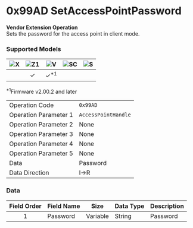 # 0x99AD SetAccessPointPassword

**Vendor Extension Operation**  
Sets the password for the access point in client mode.  

### Supported Models
| ![X](https://img.shields.io/badge/X-purple) | ![Z1](https://img.shields.io/badge/Z1-blue) | ![V](https://img.shields.io/badge/V-green) | ![SC](https://img.shields.io/badge/SC-orange) | ![S](https://img.shields.io/badge/S-red) |
|:-:|:-:|:-:|:-:|:-:|
|   | ✓ | ✓<sup>\*1</sup> |   |   |

<sup>\*1</sup>Firmware v2.00.2 and later  

| | |
|:--|:--|
| Operation Code | `0x99AD` |
| Operation Parameter 1 | `AccessPointHandle` |
| Operation Parameter 2 | None |
| Operation Parameter 3 | None |
| Operation Parameter 4 | None |
| Operation Parameter 5 | None |
| Data | Password |
| Data Direction | I->R |

### Data

| Field Order | Field Name | Size | Data Type | Description |
|:-:|:--|:-:|:--|:--|
| 1 | Password | Variable | String | Password |
